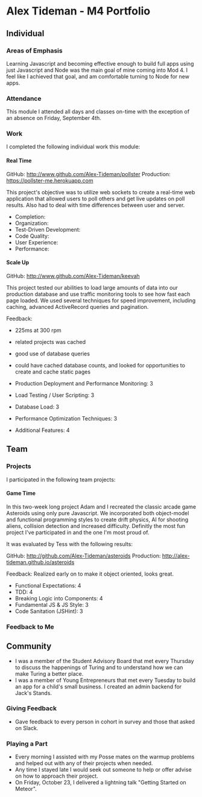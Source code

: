 # Alex Tideman - M4 Portfolio

## Individual

### Areas of Emphasis

Learning Javascript and becoming effective enough to build full apps using just Javascript and Node was the main goal of mine coming into Mod 4. I feel like I achieved that goal,
and am comfortable turning to Node for new apps.

### Attendance

This module I attended all days and classes on-time with the exception of an
absence on Friday, September 4th.

### Work

I completed the following individual work this module:

#### Real Time

GitHub: http://www.github.com/Alex-Tideman/pollster
Production: https://pollster-me.herokuapp.com

This project's objective was to utilize web sockets to create a real-time web application that allowed users
to poll others and get live updates on poll results. Also had to deal with time differences between user and server.

* Completion:
* Organization:
* Test-Driven Development:
* Code Quality:
* User Experience:
* Performance:


#### Scale Up

GitHub: http://www.github.com/Alex-Tideman/keevah

This project tested our abilities to load large amounts of data into our production database and use traffic monitoring tools to see how
fast each page loaded. We used several techniques for speed improvement, including caching, advanced ActiveRecord queries and pagination.

Feedback:
* 225ms at 300 rpm
* related projects was cached
* good use of database queries
* could have cached database counts, and looked for opportunities to create and cache static pages


* Production Deployment and Performance Monitoring: 3
* Load Testing / User Scripting: 3
* Database Load: 3
* Performance Optimization Techniques: 3
* Additional Features: 4


## Team

### Projects

I participated in the following team projects:

#### Game Time

In this two-week long project Adam and I recreated the classic arcade game Asteroids using only pure Javascript.
We incorporated both object-model and functional programming styles to create drift physics, AI for shooting aliens, collision detection and increased difficulty.
Definitly the most fun project I've participated in and the one I'm most proud of.

It was evaluated by Tess with the following results:

GitHub: http://github.com/Alex-Tideman/asteroids
Production: http://alex-tideman.github.io/asteroids

Feedback: Realized early on to make it object oriented, looks great.

* Functional Expectations: 4
* TDD: 4
* Breaking Logic into Components: 4
* Fundamental JS & JS Style: 3
* Code Sanitation (JSHint): 3


### Feedback to Me


## Community

* I was a member of the Student Advisory Board that met every Thursday to discuss the happenings of Turing and to understand how we can make Turing a better place.
* I was a member of Young Entrepreneurs that met every Tuesday to build an app for a child's small business. I created an admin backend for Jack's Stands.

### Giving Feedback

* Gave feedback to every person in cohort in survey and those that asked on Slack.

### Playing a Part

* Every morning I assisted with my Posse mates on the warmup problems and helped out with any of their projects when needed.
* Any time I stayed late I would seek out someone to help or offer advise on how to approach their project.
* On Friday, October 23, I delivered a lightning talk "Getting Started on Meteor".